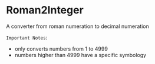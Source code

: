 # Roman2Integer
 A converter from roman numeration to decimal numeration

`Important Notes`: 
- only converts numbers from 1 to 4999
- numbers higher than 4999 have a specific symbology
